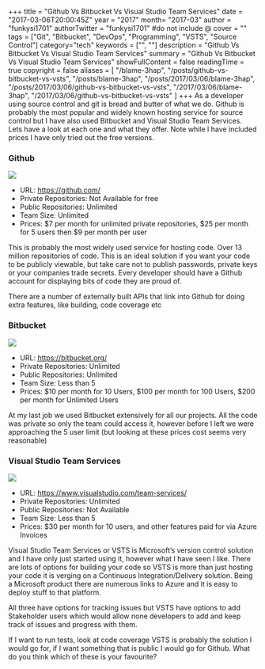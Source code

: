 +++
title = "Github Vs Bitbucket Vs Visual Studio Team Services"
date = "2017-03-06T20:00:45Z"
year = "2017"
month= "2017-03"
author = "funkysi1701"
authorTwitter = "funkysi1701" #do not include @
cover = ""
tags = ["Git", "Bitbucket", "DevOps", "Programming", "VSTS", "Source Control"]
category="tech"
keywords = ["", ""]
description =  "Github Vs Bitbucket Vs Visual Studio Team Services"
summary = "Github Vs Bitbucket Vs Visual Studio Team Services"
showFullContent = false
readingTime = true
copyright = false
aliases = [
    "/blame-3hap",
    "/posts/github-vs-bitbucket-vs-vsts",
    "/posts/blame-3hap",
    "/posts/2017/03/06/blame-3hap",
    "/posts/2017/03/06/github-vs-bitbucket-vs-vsts",
    "/2017/03/06/blame-3hap",
    "/2017/03/06/github-vs-bitbucket-vs-vsts"
]
+++
As a developer using source control and git is bread and butter of what we do. Github is probably the most popular and widely known hosting service for source control but I have also used Bitbucket and Visual Studio Team Services. Lets have a look at each one and what they offer. Note while I have included prices I have only tried out the free versions.

### Github

![](https://storageaccountblog9f5d.blob.core.windows.net/blazor/wp-content/uploads/2017/03/github-octocat.png?resize=300%2C158&ssl=1)

- URL: https://github.com/
- Private Repositories: Not Available for free
- Public Repositories: Unlimited
- Team Size: Unlimited
- Prices: $7 per month for unlimited private repositories, $25 per month for 5 users then $9 per month per user

This is probably the most widely used service for hosting code. Over 13 million repositories of code. This is an ideal solution if you want your code to be publicly viewable, but take care not to publish passwords, private keys or your companies trade secrets. Every developer should have a Github account for displaying bits of code they are proud of.

There are a number of externally built APIs that link into Github for doing extra features, like building, code coverage etc

### Bitbucket

![](https://storageaccountblog9f5d.blob.core.windows.net/blazor/wp-content/uploads/2017/03/d8TRzzL.png?resize=150%2C150&ssl=1)

- URL: https://bitbucket.org/
- Private Repositories: Unlimited
- Public Repositories: Unlimited
- Team Size: Less than 5
- Prices: $10 per month for 10 Users, $100 per month for 100 Users, $200 per month for Unlimited Users

At my last job we used Bitbucket extensively for all our projects. All the code was private so only the team could access it, however before I left we were approaching the 5 user limit (but looking at these prices cost seems very reasonable)

### Visual Studio Team Services

![](https://storageaccountblog9f5d.blob.core.windows.net/blazor/wp-content/uploads/2016/11/Visual-Studio-Team-Services.png?resize=300%2C136&ssl=1)

- URL: https://www.visualstudio.com/team-services/
- Private Repositories: Unlimited
- Public Repositories: Not Available
- Team Size: Less than 5
- Prices: $30 per month for 10 users, and other features paid for via Azure Invoices

Visual Studio Team Services or VSTS is Microsoft’s version control solution and I have only just started using it, however what I have seen I like. There are lots of options for building your code so VSTS is more than just hosting your code it is verging on a Continuous Integration/Delivery solution. Being a Microsoft product there are numerous links to Azure and it is easy to deploy stuff to that platform.

All three have options for tracking issues but VSTS have options to add Stakeholder users which would allow none developers to add and keep track of issues and progress with them.

If I want to run tests, look at code coverage VSTS is probably the solution I would go for, if I want something that is public I would go for Github. What do you think which of these is your favourite?